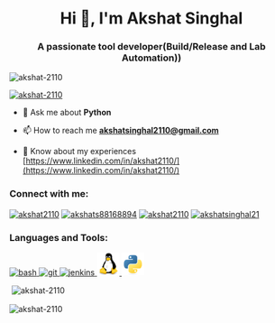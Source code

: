 <h1 align="center">Hi 👋, I'm Akshat Singhal</h1>
<h3 align="center">A passionate tool developer(Build/Release and Lab Automation))</h3>

<p align="left"> <img src="https://komarev.com/ghpvc/?username=akshat-2110&label=Profile%20views&color=0e75b6&style=flat" alt="akshat-2110" /> </p>

<p align="left"> <a href="https://github.com/ryo-ma/github-profile-trophy"><img src="https://github-profile-trophy.vercel.app/?username=akshat-2110" alt="akshat-2110" /></a> </p>

- 💬 Ask me about **Python**

- 📫 How to reach me **akshatsinghal2110@gmail.com**

- 📄 Know about my experiences [https://www.linkedin.com/in/akshat2110/](https://www.linkedin.com/in/akshat2110/)

<h3 align="left">Connect with me:</h3>
<p align="left">
<a href="https://dev.to/akshat2110" target="blank"><img align="center" src="https://cdn.jsdelivr.net/npm/simple-icons@3.0.1/icons/dev-dot-to.svg" alt="akshat2110" height="30" width="40" /></a>
<a href="https://twitter.com/akshats88168894" target="blank"><img align="center" src="https://raw.githubusercontent.com/rahuldkjain/github-profile-readme-generator/master/src/images/icons/Social/twitter.svg" alt="akshats88168894" height="30" width="40" /></a>
<a href="https://linkedin.com/in/akshat2110" target="blank"><img align="center" src="https://raw.githubusercontent.com/rahuldkjain/github-profile-readme-generator/master/src/images/icons/Social/linked-in-alt.svg" alt="akshat2110" height="30" width="40" /></a>
<a href="https://www.hackerrank.com/akshatsinghal21" target="blank"><img align="center" src="https://raw.githubusercontent.com/rahuldkjain/github-profile-readme-generator/master/src/images/icons/Social/hackerrank.svg" alt="akshatsinghal21" height="30" width="40" /></a>
</p>

<h3 align="left">Languages and Tools:</h3>
<p align="left"> <a href="https://www.gnu.org/software/bash/" target="_blank"> <img src="https://www.vectorlogo.zone/logos/gnu_bash/gnu_bash-icon.svg" alt="bash" width="40" height="40"/> </a> <a href="https://git-scm.com/" target="_blank"> <img src="https://www.vectorlogo.zone/logos/git-scm/git-scm-icon.svg" alt="git" width="40" height="40"/> </a> <a href="https://www.jenkins.io" target="_blank"> <img src="https://www.vectorlogo.zone/logos/jenkins/jenkins-icon.svg" alt="jenkins" width="40" height="40"/> </a> <a href="https://www.linux.org/" target="_blank"> <img src="https://raw.githubusercontent.com/devicons/devicon/master/icons/linux/linux-original.svg" alt="linux" width="40" height="40"/> </a> <a href="https://www.python.org" target="_blank"> <img src="https://raw.githubusercontent.com/devicons/devicon/master/icons/python/python-original.svg" alt="python" width="40" height="40"/> </a> </p>

<p>&nbsp;<img align="center" src="https://github-readme-stats.vercel.app/api?username=akshat-2110&show_icons=true&locale=en" alt="akshat-2110" /></p>

<p><img align="center" src="https://github-readme-streak-stats.herokuapp.com/?user=akshat-2110&" alt="akshat-2110" /></p>
